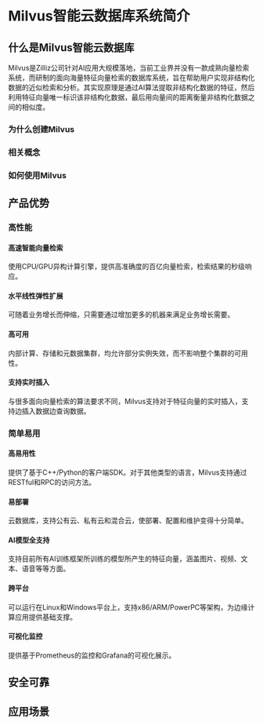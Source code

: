 # Milvus智能云数据库系统简介

## 什么是Milvus智能云数据库

Milvus是Zilliz公司针对AI应用大规模落地，当前工业界并没有一款成熟向量检索系统，而研制的面向海量特征向量检索的数据库系统，旨在帮助用户实现非结构化数据的近似检索和分析。其实现原理是通过AI算法提取非结构化数据的特征，然后利用特征向量唯一标识该非结构化数据，最后用向量间的距离衡量非结构化数据之间的相似度。

### 为什么创建Milvus


### 相关概念


### 如何使用Milvus


## 产品优势

### 高性能
#### 高速智能向量检索 
使用CPU/GPU异构计算引擎，提供高准确度的百亿向量检索，检索结果的秒级响应。

#### 水平线性弹性扩展
可随着业务增长而伸缩，只需要通过增加更多的机器来满足业务增长需要。

#### 高可用
内部计算、存储和元数据集群，均允许部分实例失效，而不影响整个集群的可用性。　

#### 支持实时插入
与很多面向向量检索的算法要求不同，Milvus支持对于特征向量的实时插入，支持边插入数据边查询数据。
  
### 简单易用
#### 高易用性
提供了基于C++/Python的客户端SDK。对于其他类型的语言，Milvus支持通过RESTful和RPC的访问方法。

#### 易部署
云数据库，支持公有云、私有云和混合云，使部署、配置和维护变得十分简单。

#### AI模型全支持
支持目前所有AI训练框架所训练的模型所产生的特征向量，涵盖图片、视频、文本、语音等等方面。

#### 跨平台
可以运行在Linux和Windows平台上，支持x86/ARM/PowerPC等架构，为边缘计算应用提供基础支撑。

#### 可视化监控
提供基于Prometheus的监控和Grafana的可视化展示。
  
## 安全可靠


## 应用场景
